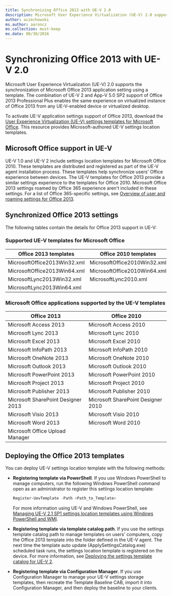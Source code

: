 ```yaml
---
title: Synchronizing Office 2013 with UE-V 2.0
description: Microsoft User Experience Virtualization (UE-V) 2.0 supports the synchronization of Microsoft Office 2013 application setting using a template.
author: aczechowski
ms.author: aaroncz
ms.collection: must-keep
ms.date: 08/30/2016
---
```


# Synchronizing Office 2013 with UE-V 2.0

Microsoft User Experience Virtualization (UE-V) 2.0 supports the synchronization of Microsoft Office 2013 application setting using a template. The combination of UE-V 2 and App-V 5.0 SP2 support of Office 2013 Professional Plus enables the same experience on virtualized instance of Office 2013 from any UE-V-enabled device or virtualized desktop.

To activate UE-V application settings support of Office 2013, download the [User Experience Virtualization (UE-V) settings templates for Microsoft Office](https://www.microsoft.com/download/details.aspx?id=46367). This resource provides Microsoft-authored UE-V settings location templates.

## Microsoft Office support in UE-V

UE-V 1.0 and UE-V 2 include settings location templates for Microsoft Office 2010. These templates are distributed and registered as part of the UE-V agent installation process. These templates help synchronize users' Office experience between devices. The UE-V templates for Office 2013 provide a similar settings experience to the templates for Office 2010. Microsoft Office 2013 settings roamed by Office 365 experience aren't included in these settings. For a list of Office 365-specific settings, see [Overview of user and roaming settings for Office 2013](/previous-versions/office/office-2013-resource-kit/jj733593(v=office.15)).

## Synchronized Office 2013 settings

The following tables contain the details for Office 2013 support in UE-V:

### Supported UE-V templates for Microsoft Office

| Office 2013 templates | Office 2010 templates |
|--|--|
| MicrosoftOffice2013Win32.xml | MicrosoftOffice2010Win32.xml |
| MicrosoftOffice2013Win64.xml | MicrosoftOffice2010Win64.xml |
| MicrosoftLync2013Win32.xml | MicrosoftLync2010.xml |
| MicrosoftLync2013Win64.xml |  |

### Microsoft Office applications supported by the UE-V templates

| **Office 2013**                     | **Office 2010**                     |
|-------------------------------------|-------------------------------------|
| Microsoft Access 2013               | Microsoft Access 2010               |
| Microsoft Lync 2013                 | Microsoft Lync 2010                 |
| Microsoft Excel 2013                | Microsoft Excel 2010                |
| Microsoft InfoPath 2013             | Microsoft InfoPath 2010             |
| Microsoft OneNote 2013              | Microsoft OneNote 2010              |
| Microsoft Outlook 2013              | Microsoft Outlook 2010              |
| Microsoft PowerPoint 2013           | Microsoft PowerPoint 2010           |
| Microsoft Project 2013              | Microsoft Project 2010              |
| Microsoft Publisher 2013            | Microsoft Publisher 2010            |
| Microsoft SharePoint Designer 2013  | Microsoft SharePoint Designer 2010  |
| Microsoft Visio 2013                | Microsoft Visio 2010                |
| Microsoft Word 2013                 | Microsoft Word 2010                 |
| Microsoft Office Upload Manager     |                                     |

## Deploying the Office 2013 templates

You can deploy UE-V settings location template with the following methods:

- **Registering template via PowerShell**. If you use Windows PowerShell to manage computers, run the following Windows PowerShell command open as an administrator to register this settings location template:

    ```powershell
    Register-UevTemplate -Path <Path_to_Template>
    ```

    For more information using UE-V and Windows PowerShell, see [Managing UE-V 2.1 SP1 settings location templates using Windows PowerShell and WMI](managing-ue-v-2x-settings-location-templates-using-windows-powershell-and-wmi-both-uevv2.md).

- **Registering template via template catalog path**. If you use the settings template catalog path to manage templates on users' computers, copy the Office 2013 template into the folder defined in the UE-V agent. The next time the template auto update (ApplySettingsCatalog.exe) scheduled task runs, the settings location template is registered on the device. For more information, see [Deploying the settings template catalog for UE-V 2](deploy-ue-v-2x-for-custom-applications-new-uevv2.md#deploycatalogue).

- **Registering template via Configuration Manager**. If you use Configuration Manager to manage your UE-V settings storage templates, then recreate the Template Baseline CAB, import it into Configuration Manager, and then deploy the baseline to your clients.
